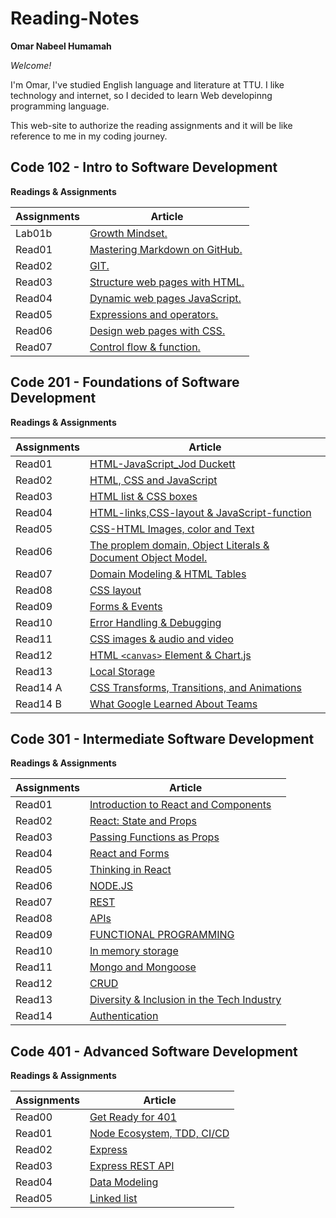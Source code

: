 # Reading-Notes

**Omar Nabeel Humamah**

_Welcome!_

I'm Omar, I've studied English language and literature at TTU. I like technology and internet, so I decided to learn Web developinng programming language.

This web-site to authorize the reading assignments and it will be like reference to me in my coding journey.

## Code 102 - Intro to Software Development

**Readings & Assignments**

| Assignments | Article                                                                                                   |
| ----------- | --------------------------------------------------------------------------------------------------------- |
| Lab01b      | [ Growth Mindset.](https://omarhumamah.github.io/reading-note/Growth)                                     |
| Read01      | [Mastering Markdown on GitHub.](https://omarhumamah.github.io/reading-note/Reflection%20and%20Discussion) |
| Read02      | [GIT.](https://omarhumamah.github.io/reading-note/RevisionsandtheCloud)                                   |
| Read03      | [Structure web pages with HTML.](https://omarhumamah.github.io/reading-note/read03)                       |
| Read04      | [Dynamic web pages JavaScript.](read04.md)                                                                |
| Read05      | [Expressions and operators.](read05.md)                                                                   |
| Read06      | [Design web pages with CSS.](read06.md)                                                                   |
| Read07      | [Control flow & function.](read07.md)                                                                     |

## Code 201 - Foundations of Software Development

**Readings & Assignments**

| Assignments | Article                                                                                    |
| ----------- | ------------------------------------------------------------------------------------------ |
| Read01      | [HTML-JavaScript_Jod Duckett](read201.md)                                                  |
| Read02      | [HTML, CSS and JavaScript](read202.md)                                                     |
| Read03      | [HTML list & CSS boxes](course201/read03/read03.md)                                        |
| Read04      | [HTML-links,CSS-layout & JavaScript-function](course201/read04/read04.md)                  |
| Read05      | [ CSS-HTML Images, color and Text](course201/read05/read05.md)                             |
| Read06      | [The proplem domain, Object Literals & Document Object Model.](course201/read06/read06.md) |
| Read07      | [Domain Modeling & HTML Tables](course201/read07/read07.md)                                |
| Read08      | [CSS layout](course201/read08/read08.md)                                                   |
| Read09      | [Forms & Events](course201/read09/read09.md)                                               |
| Read10      | [Error Handling & Debugging](course201/read10/read10.md)                                   |
| Read11      | [CSS images & audio and video](course201/read11/read11.md)                                 |
| Read12      | [HTML `<canvas>` Element & Chart.js](course201/read12/read12.md)                           |
| Read13      | [Local Storage](course201/read13/read13.md)                                                |
| Read14 A    | [CSS Transforms, Transitions, and Animations](course201/read14a/read14a.md)                |
| Read14 B    | [What Google Learned About Teams](course201/read14b/read14b.md)                            |

## Code 301 - Intermediate Software Development

**Readings & Assignments**

| Assignments | Article                                                           |
| ----------- | ----------------------------------------------------------------- |
| Read01      | [Introduction to React and Components](course301/read01.md)       |
| Read02      | [React: State and Props](course301/read02.md)                     |
| Read03      | [Passing Functions as Props](course301/read03.md)                 |
| Read04      | [React and Forms](course301/read04.md)                            |
| Read05      | [Thinking in React](course301/read05.md)                          |
| Read06      | [NODE.JS](course301/read06.md)                                    |
| Read07      | [REST](course301/read07.md)                                       |
| Read08      | [APIs](course301/read08.md)                                       |
| Read09      | [FUNCTIONAL PROGRAMMING](course301/read09.md)                     |
| Read10      | [In memory storage](course301/read10.md)                          |
| Read11      | [Mongo and Mongoose](course301/read11.md)                         |
| Read12      | [CRUD](course301/read12.md)                                       |
| Read13      | [Diversity & Inclusion in the Tech Industry](course301/read13.md) |
| Read14      | [Authentication](course301/read14.md)                             |

## Code 401 - Advanced Software Development

**Readings & Assignments**

| Assignments | Article                                           |
| ----------- | ------------------------------------------------- |
| Read00      | [Get Ready for 401](course401/read00.md)          |
| Read01      | [Node Ecosystem, TDD, CI/CD](course401/read01.md) |
| Read02      | [Express](course401/read02.md)                    |
| Read03      | [Express REST API](course401/read03.md)           |
| Read04      | [Data Modeling](course401/read04.md)              |
| Read05      | [Linked list](course401/read05.md)                |
